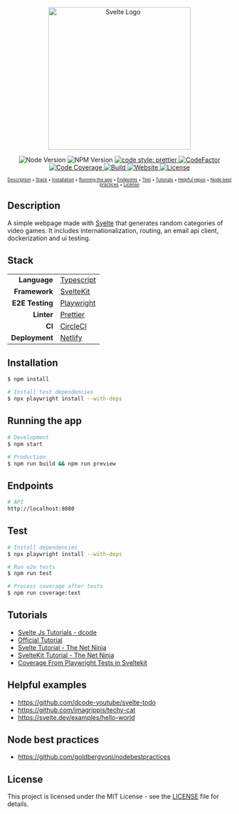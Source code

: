 <p align="center">
  <a href="https://svelte.dev/" target="blank"><img src="https://www.codingtag.com/bloguploads/1559890923.png" width="320" alt="Svelte Logo" /></a>
</p>

<p align="center">
  <img src="https://img.shields.io/badge/node-18.16-green" alt="Node Version" />
  <img src="https://img.shields.io/badge/npm-9.5-blue" alt="NPM Version" />
  <a href="https://github.com/prettier/prettier">
    <img src="https://img.shields.io/badge/code_style-prettier-ff69b4.svg?" alt="code style: prettier">
  </a>
  <a href="https://www.codefactor.io/repository/github/pedrocorreia105/gamegenregenerator/overview/master">
    <img src="https://www.codefactor.io/repository/github/pedrocorreia105/gamegenregenerator/badge/master" alt="CodeFactor" />
  </a>
  <a href="https://codecov.io/gh/PedroCorreia105/GameGenreGenerator/branch/master">
    <img src="https://codecov.io/gh/PedroCorreia105/GameGenreGenerator/branch/master/graph/badge.svg" alt="Code Coverage">
  </a>
  <a href="https://dl.circleci.com/status-badge/redirect/gh/PedroCorreia105/GameGenreGenerator/tree/master">
    <img src="https://dl.circleci.com/status-badge/img/gh/PedroCorreia105/GameGenreGenerator/tree/master.svg?style=svg" alt="Build">
  </a>
  <a href="https://gamegenregenerator.netlify.app/">
    <img src="https://img.shields.io/website?url=https%3A%2F%2Fgamegenregenerator.netlify.app" alt="Website">
  </a>
  <a href="https://github.com/PedroCorreia105/GameGenreGenerator/blob/master/LICENSE">
    <img src="https://img.shields.io/github/license/PedroCorreia105/GameGenreGenerator" alt="License">
  </a>
</p>

<p align="center">
  <sub><sup>
    <a href="#description">Description</a> •
    <a href="#stack">Stack</a> •
    <a href="#installation">Installation</a> •
    <a href="#running-the-app">Running the app</a> •
    <a href="#endpoints">Endpoints</a> •
    <a href="#test">Test</a> •
    <a href="#video-tutorials">Tutorials</a> •
    <a href="#helpful-repos">Helpful repos</a> •
    <a href="#node-best-practices">Node best practices</a> •
    <a href="#license">License</a>
  </sub></sup>
</p>

## Description

A simple webpage made with <a href="https://kit.svelte.dev/" target="blank">Svelte</a> that generates random categories of video games. It includes internationalization, routing, an email api client, dockerization and ui testing.

## Stack

<table align="center">
  <tr>
    <td align="right">
      <b>Language</b>
    </td>
    <td align="left">
      <a href="https://www.typescriptlang.org/">Typescript</a>
    </td>
  </tr>
  <tr>
    <td align="right">
      <b>Framework</b>
    </td>
    <td align="left">
      <a href="https://kit.svelte.dev/">SvelteKit</a>
    </td>
  </tr>
  <tr>
    <td align="right">
      <b>E2E Testing</b>
    </td>
    <td align="left">
      <a href="https://playwright.dev/">Playwright</a>
    </td>
  </tr>
  <tr>
    <td align="right">
      <b>Linter</b>
    </td>
    <td align="left">
      <a href="https://prettier.io/">Prettier</a>
    </td>
  </tr>
  <tr>
    <td align="right">
      <b>CI</b>
    </td>
    <td align="left">
      <a href="https://circleci.com/">CircleCI</a>
    </td>
  </tr>
  <tr>
    <td align="right">
      <b>Deployment</b>
    </td>
    <td align="left">
      <a href="https://netlify.com/">Netlify</a>
    </td>
  </tr>
 </table>

## Installation

```bash
$ npm install

# Install test dependencies
$ npx playwright install --with-deps
```

## Running the app

```bash
# Development
$ npm start

# Production
$ npm run build && npm run preview
```

## Endpoints

```bash
# API
http://localhost:8080
```

## Test

```bash
# Install dependencies
$ npx playwright install --with-deps

# Run e2e tests
$ npm run test

# Process coverage after tests
$ npm run coverage:text
```

## Tutorials

- [Svelte Js Tutorials - dcode](https://www.youtube.com/watch?v=MgOpRVTFBa8&list=PLVvjrrRCBy2KpGl3-s_ELqKd4hiNCN6yz&index=1)
- [Official Tutorial](https://svelte.dev/tutorial/basics)
- [Svelte Tutorial - The Net Ninja](https://www.youtube.com/watch?v=zojEMeQGGHs&list=PL4cUxeGkcC9hlbrVO_2QFVqVPhlZmz7tO&index=1)
- [SvelteKit Tutorial - The Net Ninja](https://www.youtube.com/watch?v=9OlLxkaeVvw&list=PL4cUxeGkcC9hpM9ARM59Ve3jqcb54dqiP)
- [Coverage From Playwright Tests in Sveltekit](https://haseebmajid.dev/posts/2023-04-15--how-to-get-code-coverage-from-playwright-tests-in-a-sveltekit-app-/)

## Helpful examples

- https://github.com/dcode-youtube/svelte-todo
- https://github.com/jmagrippis/techy-cat
- https://svelte.dev/examples/hello-world

## Node best practices

- https://github.com/goldbergyoni/nodebestpractices

## License

This project is licensed under the MIT License - see the [LICENSE](https://github.com/PedroCorreia105/GameGenreGenerator/blob/master/LICENSE) file for details.
